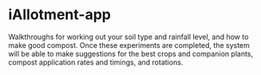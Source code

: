 # iAllotment-app
Walkthroughs for working out your soil type and rainfall level, and how to make good compost. Once these experiments are completed, the system will be able to make suggestions for the best crops and companion plants, compost application rates and timings, and rotations.
